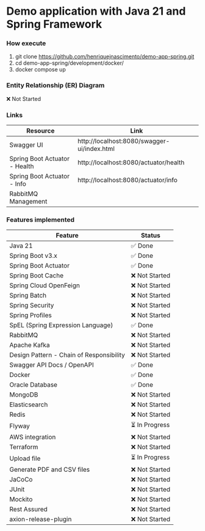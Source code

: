# Demo application with Java 21 and Spring Framework

### How execute

1. git clone https://github.com/henriquejnascimento/demo-app-spring.git
2. cd demo-app-spring/development/docker/
3. docker compose up

### Entity Relationship (ER) Diagram

❌ Not Started


### Links

<table>
  <thead>
    <tr>
      <th>Resource</th>
      <th>Link</th>
    </tr>
  </thead>
  <tbody>
    <tr>
      <td>Swagger UI</td>
      <td>http://localhost:8080/swagger-ui/index.html</td>
    </tr>
    <tr>
      <td>Spring Boot Actuator - Health</td>
      <td>http://localhost:8080/actuator/health</td>
    </tr>
    <tr>
      <td>Spring Boot Actuator - Info</td>
      <td>http://localhost:8080/actuator/info</td>
    </tr>
    <tr>
      <td>RabbitMQ Management</td>
      <td></td>
    </tr>
  </tbody>
</table>

### Features implemented

<table>
  <thead>
    <tr>
      <th>Feature</th>
      <th>Status</th>
    </tr>
  </thead>
  <tbody>
    <tr>
      <td>Java 21</td>
      <td><span class="done">✅ Done</span></td>
    </tr>
    <tr>
      <td>Spring Boot v3.x</td>
      <td><span class="done">✅ Done</span></td>
    </tr>
    <tr>
      <td>Spring Boot Actuator</td>
      <td><span class="done">✅ Done</span></td>
    </tr>
    <tr>
      <td>Spring Boot Cache</td>
      <td>❌ Not Started</td>
    </tr>
    <tr>
      <td>Spring Cloud OpenFeign</td>
      <td>❌ Not Started</td>
    </tr>
    <tr>
      <td>Spring Batch</td>
      <td>❌ Not Started</td>
    </tr>
    <tr>
      <td>Spring Security</td>
      <td>❌ Not Started</td>
    </tr>
    <tr>
      <td>Spring Profiles</td>
      <td>❌ Not Started</td>
    </tr>
    <tr>
      <td>SpEL (Spring Expression Language)</td>
      <td><span class="done">✅ Done</span></td>
    </tr>
    <tr>
      <td>RabbitMQ</td>
      <td>❌ Not Started</td>
    </tr>
    <tr>
      <td>Apache Kafka</td>
      <td>❌ Not Started</td>
    </tr>
    <tr>
      <td>Design Pattern - Chain of Responsibility</td>
      <td>❌ Not Started</td>
    </tr>
    <tr>
      <td>Swagger API Docs / OpenAPI</td>
      <td><span class="done">✅ Done</span></td>
    </tr>
    <tr>
      <td>Docker</td>
      <td><span class="done">✅ Done</span></td>
    </tr>
    <tr>
      <td>Oracle Database</td>
      <td><span class="done">✅ Done</span></td>
    </tr>
    <tr>
      <td>MongoDB</td>
      <td>❌ Not Started</td>
    </tr>
    <tr>
      <td>Elasticsearch</td>
      <td>❌ Not Started</td>
    </tr>
    <tr>
      <td>Redis</td>
      <td>❌ Not Started</td>
    </tr>
    <tr>
      <td>Flyway</td>
      <td>⏳ In Progress</td>
    </tr>
    <tr>
      <td>AWS integration</td>
      <td>❌ Not Started</td>
    </tr>
    <tr>
      <td>Terraform</td>
      <td>❌ Not Started</td>
    </tr>
    <tr>
      <td>Upload file</td>
      <td>⏳ In Progress</td>
    </tr>
    <tr>
      <td>Generate PDF and CSV files</td>
      <td>❌ Not Started</td>
    </tr>
    <tr>
      <td>JaCoCo</td>
      <td>❌ Not Started</td>
    </tr>
    <tr>
      <td>JUnit</td>
      <td>❌ Not Started</td>
    </tr>
    <tr>
      <td>Mockito</td>
      <td>❌ Not Started</td>
    </tr>
    <tr>
      <td>Rest Assured</td>
      <td>❌ Not Started</td>
    </tr>
    <tr>
      <td>axion-release-plugin</td>
      <td>❌ Not Started</td>
    </tr>
  </tbody>
</table>
